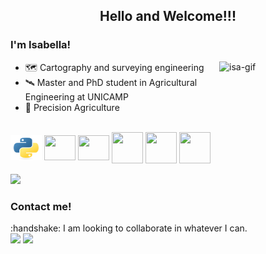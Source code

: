 <h2 align="center"> Hello and Welcome!!! </h2>
<h3> I'm Isabella! </h3> 

<div>
  <img align="right" alt="isa-gif" height="170" width="170" 
src="https://c.tenor.com/jp9GJ56oYB8AAAAd/diegodrawsart-women-and-girls-in-science.gif">
</div>

- :world_map: Cartography and surveying engineering
- :artificial_satellite: Master and PhD student in Agricultural Engineering at UNICAMP
- :ear_of_rice: Precision Agriculture

<div style="display: inline_block"><br>
  <img align="center" height="40" width="50" src="https://raw.githubusercontent.com/devicons/devicon/master/icons/python/python-original.svg">
  <img align="center" height="40" width="50"
src="https://cdn.jsdelivr.net/gh/devicons/devicon/icons/java/java-original.svg"/> 
  <img align="center" height="40" width="50" 
src="https://upload.wikimedia.org/wikipedia/commons/9/91/QGIS_logo_new.svg">
 <img align="center" height="50" width="50" 
src="https://b.thumbs.redditmedia.com/X9PQAO7ZF1oj5ZxFmgWBFHP-xzqHlRJoUxnzBno2jcA.png" />
 <img align="center"  height="50" width="50" 
src="https://cdn.jsdelivr.net/gh/devicons/devicon/icons/mysql/mysql-original-wordmark.svg" />  
<img align="center"  height="50" width="50" 
src="https://upload.wikimedia.org/wikipedia/commons/1/1b/R_logo.svg" />  
<div>
  
<br>
  
</div>  
<img height="140em" src="https://github-readme-stats.vercel.app/api/top-langs/?username=isaacunha&layout=compact&langs_count=7&theme=dracula"/>
</div>

  <h3> Contact me! </h3>
:handshake: I am looking to collaborate in whatever I can.
  
 <br>
  
<div> 
<a align="center" href = "isabella.adcunha@gmail.com"><img src="https://img.shields.io/badge/Gmail-D14836?style=for-the-badge&logo=gmail&logoColor=white" target="_blank"></a>
<a align="center" href="https://www.linkedin.com/in/isabella-alves-da-cunha-a110011b9/" target="_blank"><img src="https://img.shields.io/badge/-LinkedIn-%230077B5?style=for-the-badge&logo=linkedin&logoColor=white" target="_blank"></a> 
</div>
